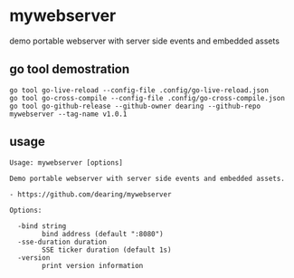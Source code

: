 # mywebserver

demo portable webserver with server side events and embedded assets

## go tool demostration
```
go tool go-live-reload --config-file .config/go-live-reload.json
go tool go-cross-compile --config-file .config/go-cross-compile.json
go tool go-github-release --github-owner dearing --github-repo mywebserver --tag-name v1.0.1
```
## usage

```
Usage: mywebserver [options]

Demo portable webserver with server side events and embedded assets.

- https://github.com/dearing/mywebserver

Options:

  -bind string
        bind address (default ":8080")
  -sse-duration duration
        SSE ticker duration (default 1s)
  -version
        print version information
```